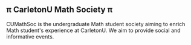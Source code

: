 ## π CarletonU Math Society π

CUMathSoc is the undergraduate Math student society aiming to enrich Math student's experience at CarletonU. We aim to provide social and informative events.
